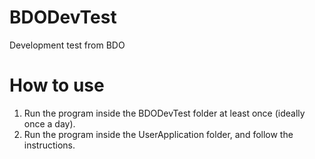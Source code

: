 # BDODevTest
Development test from BDO

# How to use
1. Run the program inside the BDODevTest folder at least once (ideally once a day).
2. Run the program inside the UserApplication folder, and follow the instructions.
